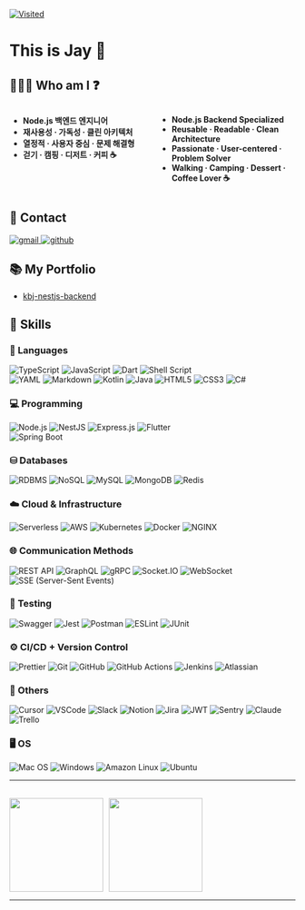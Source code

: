 [![Visited](https://myhits.vercel.app/api/hit/https%3A%2F%2Fmyhits.vercel.app?color=blue&label=Visited&size=small)](https://myhits.vercel.app)

# This is Jay 👋  


## 🧑🏻‍💻 Who am I ❓

<div style="display: flex; justify-content: space-between;">
  <div style="width: 48%;">
    <ul>
      <li><strong>Node.js 백엔드 엔지니어</strong></li>
      <li><strong>재사용성 · 가독성 · 클린 아키텍처</strong></li>
      <li><strong>열정적 · 사용자 중심 · 문제 해결형</strong></li>
      <li><strong>걷기 · 캠핑 · 디저트 · 커피 ☕</strong></li>
    </ul>
  </div>

  <div style="width: 48%;">
    <ul>
      <li><strong>Node.js Backend Specialized</strong></li>
      <li><strong>Reusable · Readable · Clean Architecture</strong></li>
      <li><strong>Passionate · User-centered · Problem Solver</strong></li>
      <li><strong>Walking · Camping · Dessert · Coffee Lover ☕</strong></li>
    </ul>
  </div>
</div>


## 💌 Contact
<p align="left">
  <a href="mailto:jay.bjkim0109@gmail.com" target="_blank">
    <img src="https://img.shields.io/badge/Gmail-D14836?style=for-the-badge&logo=gmail&logoColor=white" alt="gmail"/>
  </a>
  <a href="https://github.com/kbj0109" target="_blank">
    <img src="https://img.shields.io/badge/GitHub-181717?style=for-the-badge&logo=github&logoColor=white" alt="github"/>
  </a>
</p>



## 📚 My Portfolio
- [kbj-nestjs-backend](https://github.com/kbj0109/kbj-nestjs-backend)


## 💪 Skills

### 🤖 Languages
![TypeScript](https://img.shields.io/badge/-TypeScript-3178C6?logo=typescript&logoColor=fff&style=for-the-badge)
![JavaScript](https://img.shields.io/badge/-JavaScript-F7DF1E?logo=javascript&logoColor=000&style=for-the-badge)
![Dart](https://img.shields.io/badge/-Dart-0175C2?logo=dart&logoColor=fff&style=for-the-badge)
![Shell Script](https://img.shields.io/badge/-Shell_Script-121011?logo=gnu-bash&logoColor=fff&style=for-the-badge)  
![YAML](https://img.shields.io/badge/-YAML-CB171E?logo=yaml&logoColor=fff&style=for-the-badge)
![Markdown](https://img.shields.io/badge/-Markdown-000000?logo=markdown&logoColor=fff&style=for-the-badge)
![Kotlin](https://img.shields.io/badge/-Kotlin-7F52FF?logo=kotlin&logoColor=fff&style=for-the-badge)
![Java](https://img.shields.io/badge/-Java-007396?logo=java&logoColor=fff&style=for-the-badge)
![HTML5](https://img.shields.io/badge/-HTML5-E34F26?logo=html5&logoColor=fff&style=for-the-badge)
![CSS3](https://img.shields.io/badge/-CSS3-1572B6?logo=css3&logoColor=fff&style=for-the-badge)
![C#](https://img.shields.io/badge/-C%23-239120?logo=csharp&logoColor=fff&style=for-the-badge)


### 💻 Programming
![Node.js](https://img.shields.io/badge/-Node.js-339933?logo=node.js&logoColor=fff&style=for-the-badge)
![NestJS](https://img.shields.io/badge/-NestJS-E0234E?logo=nestjs&logoColor=fff&style=for-the-badge)
![Express.js](https://img.shields.io/badge/-Express.js-000000?logo=express&logoColor=fff&style=for-the-badge)
![Flutter](https://img.shields.io/badge/-Flutter-02569B?logo=flutter&logoColor=fff&style=for-the-badge)  
![Spring Boot](https://img.shields.io/badge/-Spring%20Boot-6DB33F?logo=springboot&logoColor=fff&style=for-the-badge)


### ⛁ Databases
![RDBMS](https://img.shields.io/badge/-RDBMS-4479A1?logo=rdbms&logoColor=fff&style=for-the-badge)
![NoSQL](https://img.shields.io/badge/-NoSQL-47A248?logo=nosql&logoColor=fff&style=for-the-badge)
![MySQL](https://img.shields.io/badge/-MySQL-4479A1?logo=mysql&logoColor=fff&style=for-the-badge)
![MongoDB](https://img.shields.io/badge/-MongoDB-47A248?logo=mongodb&logoColor=fff&style=for-the-badge)
![Redis](https://img.shields.io/badge/-Redis-DC382D?logo=redis&logoColor=fff&style=for-the-badge)


### ☁️ Cloud & Infrastructure
![Serverless](https://img.shields.io/badge/-Serverless-FD5750?logo=serverless&logoColor=fff&style=for-the-badge)
![AWS](https://img.shields.io/badge/AWS-%23FF9900?logo=amazon-aws&logoColor=white&style=for-the-badge)
![Kubernetes](https://img.shields.io/badge/-Kubernetes-326CE5?logo=kubernetes&logoColor=fff&style=for-the-badge)
![Docker](https://img.shields.io/badge/-Docker-2496ED?logo=docker&logoColor=fff&style=for-the-badge)
![NGINX](https://img.shields.io/badge/-NGINX-009639?logo=nginx&logoColor=fff&style=for-the-badge)


### 🌐 Communication Methods
![REST API](https://img.shields.io/badge/REST%20API-005571?logo=fastapi&logoColor=fff&style=for-the-badge)
![GraphQL](https://img.shields.io/badge/GraphQL-E10098?logo=graphql&logoColor=fff&style=for-the-badge)
![gRPC](https://img.shields.io/badge/gRPC-4285F4?logo=google&logoColor=fff&style=for-the-badge)
![Socket.IO](https://img.shields.io/badge/Socket.IO-444444?logo=socketdotio&logoColor=fff&style=for-the-badge)
![WebSocket](https://img.shields.io/badge/WebSocket-0078D7?logo=websocket&logoColor=fff&style=for-the-badge)
![SSE (Server-Sent Events)](https://img.shields.io/badge/SSE%20(Server--Sent%20Events)-FF6B6B?logo=signal&logoColor=fff&style=for-the-badge)


### 🧪 Testing
![Swagger](https://img.shields.io/badge/-Swagger-85EA2D?logo=swagger&logoColor=000&style=for-the-badge)
![Jest](https://img.shields.io/badge/-Jest-C21325?logo=jest&logoColor=fff&style=for-the-badge)
![Postman](https://img.shields.io/badge/-Postman-FF6C37?logo=postman&logoColor=fff&style=for-the-badge)
![ESLint](https://img.shields.io/badge/-ESLint-4B32C3?logo=eslint&logoColor=fff&style=for-the-badge)
![JUnit](https://img.shields.io/badge/-JUnit-25A162?logo=junit5&logoColor=fff&style=for-the-badge)


### ⚙️ CI/CD + Version Control
![Prettier](https://img.shields.io/badge/-Prettier-F7B93E?logo=prettier&logoColor=000&style=for-the-badge)
![Git](https://img.shields.io/badge/-Git-F05032?logo=git&logoColor=fff&style=for-the-badge)
![GitHub](https://img.shields.io/badge/-GitHub-181717?logo=github&logoColor=fff&style=for-the-badge)
![GitHub Actions](https://img.shields.io/badge/-GitHub%20Actions-2088FF?logo=github-actions&logoColor=fff&style=for-the-badge)
![Jenkins](https://img.shields.io/badge/-Jenkins-1F3B73?logo=jenkins&logoColor=ffffff&style=for-the-badge)
![Atlassian](https://img.shields.io/badge/-Atlassian-0052CC?logo=atlassian&logoColor=fff&style=for-the-badge)


### 🧰 Others
![Cursor](https://img.shields.io/badge/-Cursor-000000?logo=cursor&logoColor=fff&style=for-the-badge)
![VSCode](https://img.shields.io/badge/-VSCode-007ACC?logo=visual-studio-code&logoColor=fff&style=for-the-badge)
![Slack](https://img.shields.io/badge/-Slack-4A154B?logo=slack&logoColor=fff&style=for-the-badge)
![Notion](https://img.shields.io/badge/-Notion-ffffff?logo=notion&logoColor=000000&style=for-the-badge&labelColor=ffffff&color=ffffff&border=000000)
![Jira](https://img.shields.io/badge/-Jira-0052CC?logo=jira&logoColor=fff&style=for-the-badge)
![JWT](https://img.shields.io/badge/-JWT-6b4eff?logo=jsonwebtokens&logoColor=ffffff&style=for-the-badge)
![Sentry](https://img.shields.io/badge/-Sentry-362D59?logo=sentry&logoColor=fff&style=for-the-badge)
![Claude](https://img.shields.io/badge/-Claude-ffffff?logo=anthropic&logoColor=ff6b00&style=for-the-badge)
![Trello](https://img.shields.io/badge/-Trello-0052CC?logo=trello&logoColor=fff&style=for-the-badge)


### 🖥️ OS
![Mac OS](https://img.shields.io/badge/-Mac%20OS-000000?logo=apple&logoColor=fff&style=for-the-badge)
![Windows](https://img.shields.io/badge/-Windows-0078D6?logo=windows&logoColor=fff&style=for-the-badge)
![Amazon Linux](https://img.shields.io/badge/-Amazon%20Linux-FF9900?logo=amazonaws&logoColor=fff&style=for-the-badge)
![Ubuntu](https://img.shields.io/badge/-Ubuntu-E95420?logo=ubuntu&logoColor=fff&style=for-the-badge)


---
<!-- ![Top Langs](https://github-readme-stats.vercel.app/api/top-langs/?username=kbj0109&layout=compact&size_weight=0.5&count_weight=0.5)

![My stats](https://github-readme-stats.vercel.app/api?username=kbj0109&show_icons=true&theme=transparent&hide_rank=true) -->

<br />

<div style="display: flex; gap: 10px;">
  <img src="https://github-readme-stats.vercel.app/api?username=kbj0109&show_icons=true&theme=transparent&hide_rank=true" height="165"/>
  <img src="https://github-readme-stats.vercel.app/api/top-langs/?username=kbj0109&layout=compact&theme=transparent&size_weight=0.5&count_weight=0.5" height="165"/>
  <!-- <img src="https://github-readme-stats.vercel.app/api/wakatime?username=kbj0109&layout=compact&theme=transparent" height="165"/> -->
</div>

---
<!-- 
![WakaTime Stats](https://github-readme-stats.vercel.app/api/wakatime?username=kbj0109&layout=compact&theme=transparent) -->


<!-- https://veggie-garden.tistory.com/19 참고 -->